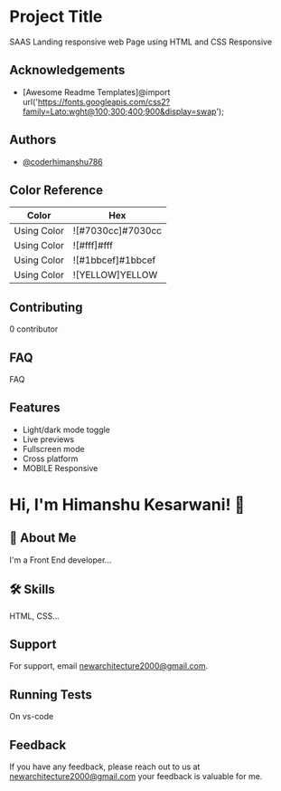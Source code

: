 <!----------------------README --------------->
# Project Title
SAAS Landing responsive web Page using HTML and CSS
Responsive



## Acknowledgements

 - [Awesome Readme Templates]@import url('https://fonts.googleapis.com/css2?family=Lato:wght@100;300;400;900&display=swap');
## Authors

- [@coderhimanshu786](https://www.github.com/coderhimanshu786)

## Color Reference

| Color             | Hex                                                                |
| ----------------- | ------------------------------------------------------------------ |
| Using Color | ![#7030cc]#7030cc |
| Using Color | ![#fff]#fff |
| Using Color | ![#1bbcef]#1bbcef |
| Using Color | ![YELLOW]YELLOW |



## Contributing

0 contributor



## FAQ

FAQ


## Features

- Light/dark mode toggle
- Live previews
- Fullscreen mode
- Cross platform
- MOBILE Responsive


# Hi, I'm Himanshu Kesarwani! 👋


## 🚀 About Me
I'm a Front End developer...


## 🛠 Skills

 HTML, CSS...


## Support

For support, email newarchitecture2000@gmail.com.


## Running Tests

On vs-code


## Feedback

If you have any feedback, please reach out to us at newarchitecture2000@gmail.com your feedback is valuable for me.